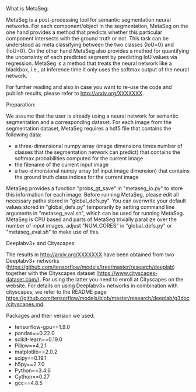 
What is MetaSeg:

MetaSeg is a post-processing tool for semantic segmentation neural networks. For each component/object in the segmentation, MetaSeg on the one hand provides a method that predicts whether this particular component intersects with the ground truth or not. This task can be understood as meta classifying between the two classes {IoU=0} and {IoU>0}. On the other hand MetaSeg also provides a method for quantifying the uncertainty of each predicted segment by predicting IoU values via regression. MetaSeg is a method that treats the neural network like a blackbox, i.e., at inference time it only uses the softmax output of the neural network.

For further reading and also in case you want to re-use the code and publish results, please refer to http://arxiv.org/XXXXXXX.


Preparation:

We assume that the user is already using a neural network for semantic segmentation and a corresponding dataset. For each image from the segmentation dataset, MetaSeg requires a hdf5 file that contains the following data:

- a three-dimensional numpy array (image dimensions times number of classes that the segmentation network can predict) that contains the softmax probabilities computed for the current image
- the filename of the current input image
- a two-dimensional numpy array (of input image dimension) that contains the ground truth class indices for the current image

MetaSeg provides a function "probs_gt_save" in "metaseg_io.py" to store this information for each image. Before running MetaSeg, please edit all necessary paths stored in "global_defs.py". You can overwrite your default values stored in "global_defs.py" temporarily by setting command line arguments in "metaseg_eval.sh", which can be used for running MetaSeg. MetaSeg is CPU based and parts of MetaSeg trivially parallize over the number of input images, adjust "NUM_CORES" in "global_defs.py" or "metaseg_eval.sh" to make use of this.


Deeplabv3+ and Cityscapes:

The results in http://arxiv.org/XXXXXXX have been obtained from two Deeplabv3+ networks (https://github.com/tensorflow/models/tree/master/research/deeplab) together with the Cityscapes dataset (https://www.cityscapes-dataset.com/). For using the latter you need to enroll at Cityscapes on the website. For details on using Deeplabv3+ networks in combination with cityscapes, we refer to the README page https://github.com/tensorflow/models/blob/master/research/deeplab/g3doc/cityscapes.md.

Packages and their version we used:

- tensorflow-gpu==1.9.0
- pandas==0.22.0
- scikit-learn==0.19.0
- Pillow==4.2.1
- matplotlib==2.0.2
- scipy==0.19.1
- h5py==2.7.0
- Python==3.4.6
- Cython==0.27
- gcc==4.8.5
